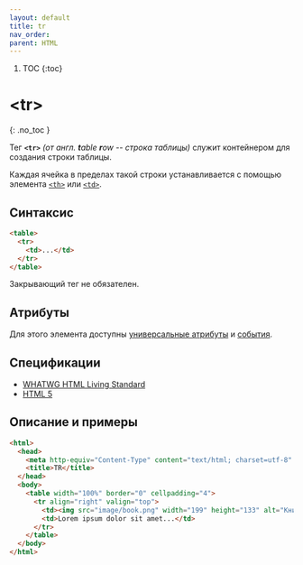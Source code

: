 ```yaml
---
layout: default
title: tr
nav_order:
parent: HTML
---
```


<!-- prettier-ignore-start -->
1. TOC
{:toc}

# &lt;tr&gt;
{: .no_toc }
<!-- prettier-ignore-end -->

Тег **`<tr>`** _(от англ. **t**able **r**ow -- строка таблицы)_ служит контейнером для создания строки таблицы.

Каждая ячейка в пределах такой строки устанавливается с помощью элемента [`<th>`](/html/th/) или [`<td>`](/html/td/).

## Синтаксис

```html
<table>
  <tr>
    <td>...</td>
  </tr>
</table>
```

Закрывающий тег не обязателен.

## Атрибуты

Для этого элемента доступны [универсальные атрибуты](/lib/uni-attr/) и [события](/lib/events/).

## Спецификации

- [WHATWG HTML Living Standard](https://html.spec.whatwg.org/multipage/tables.html#the-tr-element)
- [HTML 5](http://www.w3.org/TR/html5/tabular-data.html#the-tr-element)

## Описание и примеры

```html
<html>
  <head>
    <meta http-equiv="Content-Type" content="text/html; charset=utf-8" />
    <title>TR</title>
  </head>
  <body>
    <table width="100%" border="0" cellpadding="4">
      <tr align="right" valign="top">
        <td><img src="image/book.png" width="199" height="133" alt="Книга" /></td>
        <td>Lorem ipsum dolor sit amet...</td>
      </tr>
    </table>
  </body>
</html>
```

